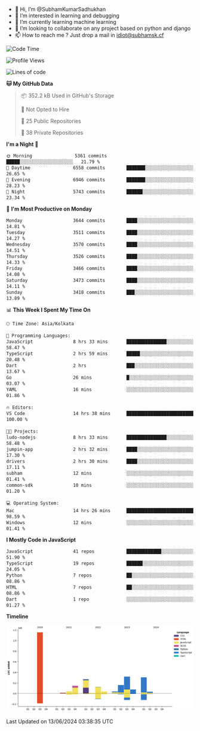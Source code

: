 - 👋 Hi, I’m @SubhamKumarSadhukhan
- 👀 I’m interested in learning and debugging
- 🌱 I’m currently learning machine learning
- 💞️ I’m looking to collaborate on any project based on python and django
- 📫 How to reach me ?
      Just drop a mail in idiot@subhamsk.cf

<!---
SubhamKumarSadhukhan/SubhamKumarSadhukhan is a ✨ special ✨ repository because its `README.md` (this file) appears on your GitHub profile.
You can click the Preview link to take a look at your changes.
--->


<!--START_SECTION:waka-->
![Code Time](http://img.shields.io/badge/Code%20Time-2%2C233%20hrs%2026%20mins-blue)

![Profile Views](http://img.shields.io/badge/Profile%20Views-2-blue)

![Lines of code](https://img.shields.io/badge/From%20Hello%20World%20I%27ve%20Written-2.7%20million%20lines%20of%20code-blue)

**🐱 My GitHub Data** 

> 📦 352.2 kB Used in GitHub's Storage 
 > 
> 🚫 Not Opted to Hire
 > 
> 📜 25 Public Repositories 
 > 
> 🔑 38 Private Repositories 
 > 
**I'm a Night 🦉** 

```text
🌞 Morning                5361 commits        █████░░░░░░░░░░░░░░░░░░░░   21.79 % 
🌆 Daytime                6558 commits        ███████░░░░░░░░░░░░░░░░░░   26.65 % 
🌃 Evening                6946 commits        ███████░░░░░░░░░░░░░░░░░░   28.23 % 
🌙 Night                  5743 commits        ██████░░░░░░░░░░░░░░░░░░░   23.34 % 
```
📅 **I'm Most Productive on Monday** 

```text
Monday                   3644 commits        ████░░░░░░░░░░░░░░░░░░░░░   14.81 % 
Tuesday                  3511 commits        ████░░░░░░░░░░░░░░░░░░░░░   14.27 % 
Wednesday                3570 commits        ████░░░░░░░░░░░░░░░░░░░░░   14.51 % 
Thursday                 3526 commits        ████░░░░░░░░░░░░░░░░░░░░░   14.33 % 
Friday                   3466 commits        ████░░░░░░░░░░░░░░░░░░░░░   14.08 % 
Saturday                 3473 commits        ████░░░░░░░░░░░░░░░░░░░░░   14.11 % 
Sunday                   3418 commits        ███░░░░░░░░░░░░░░░░░░░░░░   13.89 % 
```


📊 **This Week I Spent My Time On** 

```text
🕑︎ Time Zone: Asia/Kolkata

💬 Programming Languages: 
JavaScript               8 hrs 33 mins       ███████████████░░░░░░░░░░   58.47 % 
TypeScript               2 hrs 59 mins       █████░░░░░░░░░░░░░░░░░░░░   20.48 % 
Dart                     2 hrs               ███░░░░░░░░░░░░░░░░░░░░░░   13.67 % 
Go                       26 mins             █░░░░░░░░░░░░░░░░░░░░░░░░   03.07 % 
YAML                     16 mins             ░░░░░░░░░░░░░░░░░░░░░░░░░   01.86 % 

🔥 Editors: 
VS Code                  14 hrs 38 mins      █████████████████████████   100.00 % 

🐱‍💻 Projects: 
ludo-nodejs              8 hrs 33 mins       ███████████████░░░░░░░░░░   58.48 % 
jumpin-app               2 hrs 32 mins       ████░░░░░░░░░░░░░░░░░░░░░   17.30 % 
drivers                  2 hrs 30 mins       ████░░░░░░░░░░░░░░░░░░░░░   17.11 % 
subham                   12 mins             ░░░░░░░░░░░░░░░░░░░░░░░░░   01.41 % 
common-sdk               10 mins             ░░░░░░░░░░░░░░░░░░░░░░░░░   01.20 % 

💻 Operating System: 
Mac                      14 hrs 26 mins      █████████████████████████   98.59 % 
Windows                  12 mins             ░░░░░░░░░░░░░░░░░░░░░░░░░   01.41 % 
```

**I Mostly Code in JavaScript** 

```text
JavaScript               41 repos            █████████████░░░░░░░░░░░░   51.90 % 
TypeScript               19 repos            ██████░░░░░░░░░░░░░░░░░░░   24.05 % 
Python                   7 repos             ██░░░░░░░░░░░░░░░░░░░░░░░   08.86 % 
HTML                     7 repos             ██░░░░░░░░░░░░░░░░░░░░░░░   08.86 % 
Dart                     1 repo              ░░░░░░░░░░░░░░░░░░░░░░░░░   01.27 % 
```



**Timeline**

![Lines of Code chart](https://raw.githubusercontent.com/SubhamKumarSadhukhan/SubhamKumarSadhukhan/main/assets/bar_graph.png)


 Last Updated on 13/06/2024 03:38:35 UTC
<!--END_SECTION:waka-->
